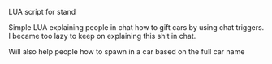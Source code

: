 LUA script for stand

Simple LUA explaining people in chat how to gift cars by using chat triggers. I became too lazy to keep on explaining this shit in chat.

Will also help people how to spawn in a car based on the full car name
